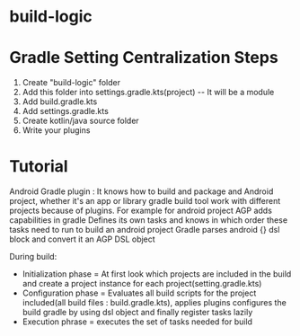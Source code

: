 # build-logic

# Gradle Setting Centralization Steps
1. Create "build-logic" folder
2. Add this folder into settings.gradle.kts(project) -- It will be a module
3. Add build.gradle.kts
4. Add settings.gradle.kts
5. Create kotlin/java source folder
6. Write your plugins



# Tutorial 
Android Gradle plugin : It knows how to build and package and Android project, whether it's an app or 
library gradle build tool work with different projects because of plugins. For example for android 
project AGP adds capabilities in gradle
Defines its own tasks and knows in which order these tasks need to run to build an android project
Gradle parses android {} dsl block and convert it an AGP DSL object

During build:
- Initialization phase = At first look which projects are included in the build and create a project 
instance for each project(setting.gradle.kts)
- Configuration phase = Evaluates all build scripts for the project included(all build files : 
build.gradle.kts), applies plugins configures the build gradle by using dsl object and finally register tasks lazily
- Execution phrase = executes the set of tasks needed for build